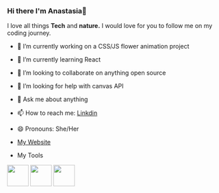 ### Hi there I'm Anastasia👋

I love all things **Tech** and **nature.**  I would love for you to follow me on my coding journey.



- 🔭 I’m currently working on a CSS/JS flower animation project
- 🌱 I’m currently learning React
- 👯 I’m looking to collaborate on anything open source
- 🤔 I’m looking for help with canvas API
- 💬 Ask me about anything
- 📫 How to reach me: [Linkdin](https://www.linkedin.com/in/anastasiasirman/)
- 😄 Pronouns: She/Her
- [My Website](https://anastasiasirman.com/)

- My Tools

<div class='container'>
<img src="https://anastasiasirman.com/images/css.png" width="50" height="50" /> 
<img src="https://anastasiasirman.com/images/jslogo.svg)" width="50" height="50" /> 
<img src="https://anastasiasirman.com/images/html5.webp" width="50" height="50" /> 
 </div>


